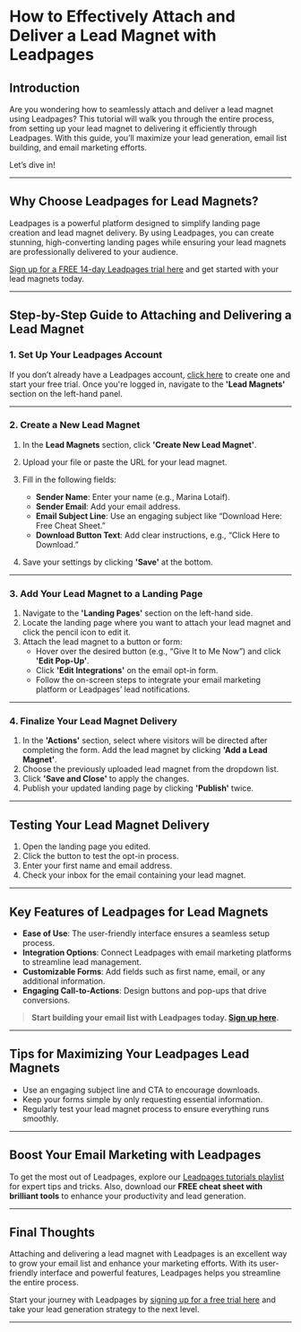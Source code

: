 # How to Effectively Attach and Deliver a Lead Magnet with Leadpages

## Introduction

Are you wondering how to seamlessly attach and deliver a lead magnet using Leadpages? This tutorial will walk you through the entire process, from setting up your lead magnet to delivering it efficiently through Leadpages. With this guide, you’ll maximize your lead generation, email list building, and email marketing efforts.

Let’s dive in!

---

## Why Choose Leadpages for Lead Magnets?

Leadpages is a powerful platform designed to simplify landing page creation and lead magnet delivery. By using Leadpages, you can create stunning, high-converting landing pages while ensuring your lead magnets are professionally delivered to your audience.

[Sign up for a FREE 14-day Leadpages trial here](https://bit.ly/LEadPages) and get started with your lead magnets today.

---

## Step-by-Step Guide to Attaching and Delivering a Lead Magnet

### 1. Set Up Your Leadpages Account

If you don’t already have a Leadpages account, [click here](https://bit.ly/LEadPages) to create one and start your free trial. Once you're logged in, navigate to the **'Lead Magnets'** section on the left-hand panel.

---

### 2. Create a New Lead Magnet

1. In the **Lead Magnets** section, click **'Create New Lead Magnet'**.
2. Upload your file or paste the URL for your lead magnet.
3. Fill in the following fields:
   - **Sender Name**: Enter your name (e.g., Marina Lotaif).
   - **Sender Email**: Add your email address.
   - **Email Subject Line**: Use an engaging subject like “Download Here: Free Cheat Sheet.”
   - **Download Button Text**: Add clear instructions, e.g., “Click Here to Download.”

4. Save your settings by clicking **'Save'** at the bottom.

---

### 3. Add Your Lead Magnet to a Landing Page

1. Navigate to the **'Landing Pages'** section on the left-hand side.
2. Locate the landing page where you want to attach your lead magnet and click the pencil icon to edit it.
3. Attach the lead magnet to a button or form:
   - Hover over the desired button (e.g., “Give It to Me Now”) and click **'Edit Pop-Up'**.
   - Click **'Edit Integrations'** on the email opt-in form.
   - Follow the on-screen steps to integrate your email marketing platform or Leadpages’ lead notifications.

---

### 4. Finalize Your Lead Magnet Delivery

1. In the **'Actions'** section, select where visitors will be directed after completing the form. Add the lead magnet by clicking **'Add a Lead Magnet'**.
2. Choose the previously uploaded lead magnet from the dropdown list.
3. Click **'Save and Close'** to apply the changes.
4. Publish your updated landing page by clicking **'Publish'** twice.

---

## Testing Your Lead Magnet Delivery

1. Open the landing page you edited.
2. Click the button to test the opt-in process.
3. Enter your first name and email address.
4. Check your inbox for the email containing your lead magnet.

---

## Key Features of Leadpages for Lead Magnets

- **Ease of Use**: The user-friendly interface ensures a seamless setup process.
- **Integration Options**: Connect Leadpages with email marketing platforms to streamline lead management.
- **Customizable Forms**: Add fields such as first name, email, or any additional information.
- **Engaging Call-to-Actions**: Design buttons and pop-ups that drive conversions.

> **Start building your email list with Leadpages today. [Sign up here](https://bit.ly/LEadPages).**

---

## Tips for Maximizing Your Leadpages Lead Magnets

- Use an engaging subject line and CTA to encourage downloads.
- Keep your forms simple by only requesting essential information.
- Regularly test your lead magnet process to ensure everything runs smoothly.

---

## Boost Your Email Marketing with Leadpages

To get the most out of Leadpages, explore our [Leadpages tutorials playlist](https://bit.ly/LEadPages) for expert tips and tricks. Also, download our **FREE cheat sheet with brilliant tools** to enhance your productivity and lead generation.

---

## Final Thoughts

Attaching and delivering a lead magnet with Leadpages is an excellent way to grow your email list and enhance your marketing efforts. With its user-friendly interface and powerful features, Leadpages helps you streamline the entire process.

Start your journey with Leadpages by [signing up for a free trial here](https://bit.ly/LEadPages) and take your lead generation strategy to the next level.

---
